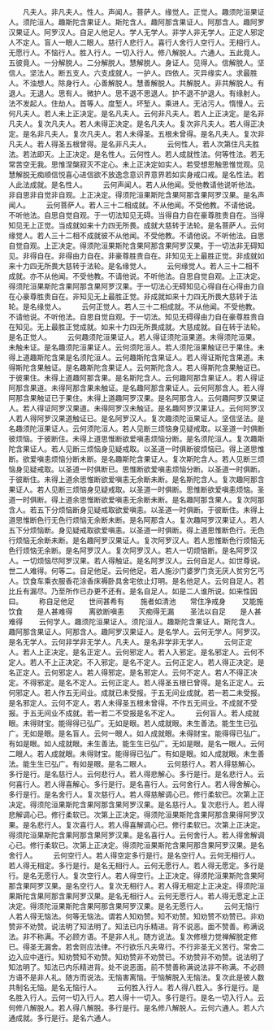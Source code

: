 <!-- { "loadSidebar": true } -->
　　凡夫人。非凡夫人。性人。声闻人。菩萨人。缘觉人。正觉人。趣须陀洹果证人。须陀洹人。趣斯陀含果证人。斯陀含人。趣阿那含果证人。阿那含人。趣阿罗汉果证人。阿罗汉人。自足人他足人。学人无学人。非学人非无学人。正定人邪定人不定人。盲人一眼人二眼人。慈行人悲行人。喜行人舍行人空行人。无相行人。无愿行人。不恼行人。胜入行人。一切入行人。修八解脱人。六通人。五此竟人。五彼竟人。一分解脱人。二分解脱人。慧解脱人。身证人。见得人。信解脱人。坚信人。坚法人。断五支人。六支成就人。一护人。四依人。灭异缘实人。求最胜人。不浊想人。除身行人。心善解脱人。慧善解脱人。共解脱人。非共解脱人。有退人。无退人。思有人。微护人。思不退不思退人。护不退不护退人。有缘射人。法不发起人。住劫人。首等人。度堑人。坏堑人。乘进人。无沾污人。惰慢人。云何凡夫人。若人未上正决定。是名凡夫人。云何非凡夫人。若人上正决定。是名非凡夫人。复次凡夫人。若人未得正决定。是名凡夫人。复次非凡夫人。若人得正决定。是名非凡夫人。复次凡夫人。若人未得圣。五根未曾得。是名凡夫人。复次非凡夫人。若人得圣五根曾得。是名非凡夫人。
　　云何性人。若人次第住凡夫胜法。若法即灭。上正决定。是名性人。云何性人。若人成就性法。何等性法。若无常苦空无我。思惟涅槃寂灭不定心。未上正决定如实人。若受想思触思惟觉观。见慧解脱无痴顺信悦喜心进信欲不放逸念意识界意界若如实身戒口戒。是名性法。若人此法成就。是名性人。
　　云何声闻人。若人从他闻。受他教请他说听他法。非自思非自觉非自观。上正决定。得须陀洹果斯陀含果阿那含果阿罗汉果。是名声闻人。
　　云何菩萨人。若人三十二相成就。不从他闻。不受他教。不请他说。不听他法。自思自觉自观。于一切法知见无碍。当得自力自在豪尊胜贵自在。当得知见无上正觉。当成就如来十力四无所畏。成就大慈转于法轮。是名菩萨人。云何缘觉人。若人三十二相不成就彼不从他闻。不受他教。不请他说。不听他法。自思自觉自观。上正决定。得须陀洹果斯陀含果阿那含果阿罗汉果。于一切法非无碍知见。非得自在。非得由力自在。非豪尊胜贵自在。非知见无上最胜正觉。非成就如来十力四无所畏大慈转于法轮。是名缘觉人。
　　云何缘觉人。若人三十二相不成就。亦不从他闻。不受他教。不请他说。不听他法。自思自觉自观。上正决定。得须陀洹果斯陀含果阿那含果阿罗汉果。于一切法心无碍知见心得自在心得由力自在心豪尊胜贵自在。非知见无上最胜正觉。非成就如来十力四无所畏大慈转于法轮。是名缘觉人。
　　云何正觉人。若人三十二相成就。不从他闻。不受他教。不请他说。不听他法。自思自觉自观。于一切法。知见无碍得由力自在豪尊胜贵自在知见。无上最胜正觉成就。如来十力四无所畏成就。大慈成就。自在转于法轮。是名正觉人。
　　云何趣须陀洹果证人。若人得证须陀洹果道。未得须陀洹果。未触未证。是名趣须陀洹果证人。云何须陀洹人。若人须陀洹果触证已于果住。未得上道趣斯陀含果是名须陀洹人。云何趣斯陀含果证人。若人得证斯陀含果道。未得斯陀含果触证。是名趣斯陀含果证人。云何斯陀含人。若人得斯陀含果触证已。于彼果住。未得上道趣阿那含果。是名斯陀含人。云何趣阿那含果证人。若人得证阿那含果道。未得阿那含果未触证。是名趣阿那含果证人。云何阿那含人。若人得阿那含果触证已于果住。未得上道趣阿罗汉果。是名阿那含人。云何趣阿罗汉果证人。若人得证阿罗汉果道。未得阿罗汉未触证。是名趣阿罗汉果证人。云何阿罗汉人若人得阿罗汉果道触证已。是名阿罗汉人。复次趣须陀洹果证人。坚信坚法。是名趣须陀洹果证人。云何须陀洹人。若人见断三烦恼身见疑戒取。以圣道一时俱断彼烦恼。于彼断住。未得上道思惟断欲爱嗔恚烦恼分断。是名须陀洹人。复次趣斯陀含果证人。若人见断三烦恼身见疑戒取。以圣道一时俱断彼烦恼已。得上道思惟断。欲爱嗔恚烦恼分断未断。是名趣斯陀含果证人。复次斯陀含人。若人见断三烦恼身见疑戒取。以圣道一时俱断已。思惟断欲爱嗔恚烦恼分断。以圣道一时俱断。于彼断住。未得上道余思惟断欲爱嗔恚无余断未断。是名斯陀含人。复次趣阿那含果证人。若人见断三烦恼身见疑戒取。以圣道一时俱断。思惟断欲爱嗔恚烦恼。圣道一时俱断。得上道余思惟断欲爱嗔恚无余断未断。是名趣阿那含果人。复次阿那含人。若五下分烦恼断身见疑戒取欲爱嗔恚。以圣道一时俱断。于彼断住。未得上道思惟断色行无色行烦恼无余断未断。是名阿那含人。复次趣阿罗汉果证人。若人五下分烦恼断。身见疑戒取欲爱嗔恚。以圣道一时俱断。得上道思惟断色行。无色行烦恼无余断未断。是名趣阿罗汉果证人。复次阿罗汉人。若人思惟断色行烦恼无色行烦恼无余断。是名阿罗汉人。复次阿罗汉人。若人一切烦恼断。是名阿罗汉人。一切烦恼尽阿罗汉果。若人得触证。是名阿罗汉人。云何自足人。如世尊说。世二人难得。何等二。自足他足。云何他足。若人施沙门婆罗门贪无厌人贫穷乞丐人。饮食车乘衣服香花涂香床褥卧具舍宅依止灯明。是名他足人。云何自足人。若比丘有漏尽。乃至所作已办更不还有。是名自足人。如是二人谁所说。如来性因曰。
　　称自足他足　　世间甚希有
　　施者如清池　　常住净戒身
　　又能施饮食　　是人甚难得
　　离欲断嗔恚　　灭痴得无漏
　　圣法以自足　　是人甚难得
　　云何学人。趣须陀洹果证人。须陀洹人。趣斯陀含果证人。斯陀含人。趣阿那含果证人。阿那含人。趣阿罗汉果证人。是名学人。云何无学人。阿罗汉。是名无学人。云何非学非无学人。凡夫人。是名非学非无学人。
　　云何正定人。若人上正决定。是名正定人。云何邪定人。若人入邪定。是名邪定人。云何不定人。若人不上正决定。不入邪定。是名不定人。云何正定人。若人得正决定。是名正定人。云何邪定人。若人得邪定。是名邪定人。云何不定人。若人不得正决定。不得邪定。是名不定人。云何正定人。若人得圣五根已曾得。是名正定人。云何邪定人。若人作五无间业。成就已未受报。于五无间业成就。若一若二未受报。是名邪定人。云何不定人。若人未得圣五根未曾得。不作五无间业。不成就不受报。于五无间业不成就。若一若二不受报是名不定人。
　　云何盲人。若人成就眼。未得财宝。能得得已弘广。无如是眼。若人成就眼。未生善法。能生生已弘广。无如是眼。是名盲人。云何一眼人。如人成就眼。未得财宝。能得得已弘广。有如是眼。如人成就眼。未生善法。能生生已弘广。无如是眼。是名一眼人。云何二眼人。若人成就眼。未得财宝。能得得已弘广。有如是眼。如人成就眼。未生善法。能生生已弘广。有如是眼。是名二眼人。
　　云何慈行人。若人得慈解心。多行是行。是名慈行人。云何悲行人。若人得悲解心。多行是行。是名悲行人。云何喜行人。若人得喜解心。多行是行。是名喜行人。云何舍行人。若人得舍解心。多行是行。是名舍行人。复次慈行人。若人得慈解调心已。修行柔软已。次第上正决定。得须陀洹果斯陀含果阿那含果阿罗汉果。是名慈行人。复次悲行人。若人得悲解调心已。修行柔软已。次第上正决定。得须陀洹果斯陀含果阿那含果得阿罗汉果。是名悲行人。复次喜行人。若人得喜解调心已。修行柔软已。次第上正决定。得须陀洹果斯陀含果阿那含果阿罗汉果。是名喜行人。云何舍行人。若人得舍解调心已。修行柔软已。次第上正决定。得须陀洹果斯陀含果阿那含果阿罗汉果。是名舍行人。
　　云何空行人。若人得空定多行是行。是名空行人。云何无相行人。若人得无相定。多行是行。是名无相行人。云何无愿行人。若人得无愿定。多行是行。是名无愿行人。复次空行人。若人得空行。上正决定。得须陀洹果斯陀含果阿那含果阿罗汉果。是名空行人。复次无相行人。若人得无相定上正决定。得须陀洹果斯陀含果阿那含果阿罗汉果。是名无相行人。云何无愿行人。若人得无愿定上正决定。得须陀洹果斯陀含果阿那含果阿罗汉果。是名无愿行人。
　　云何无恼行人若人得无恼法。何等无恼法。谓若人知劝赞。知不劝赞。知劝赞不劝赞已。非劝赞非不劝赞。说法明了知法明了。知法已内乐精进。背不说恶。面不赞善。称满说法。非不称满。不必顾方语。不是非人礼。随方说法。复次修根力觉禅解脱定修已。得圣无漏舍。若舍则应法律。不行欲乐凡夫卑行。不行非圣无义苦行。常舍二边入应中道行。知劝赞知不劝赞。知劝赞非不劝赞已。不劝赞非不劝赞。说法明了知法明了。知法已内乐精进背。处不说恶面。前不赞善称满说法非不称满。不必顾方语不是非人礼。随方而说法。无恼害离恼。于恼解脱入无恼法。复次此是彼人数共制名无恼。是名无恼行人。
　　云何胜入行人。若人得八胜入。多行是行。是名胜入行人。云何一切入行人。若人得十一切入。多行是行。是名一切入行人。云何修八解脱人。若人得八解脱。多行是行。是名修八解脱人。云何六通人。若人六通成就。多行是行。是名六通人。
